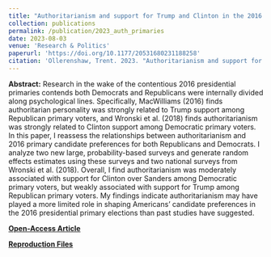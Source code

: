```yaml
---
title: "Authoritarianism and support for Trump and Clinton in the 2016 primaries"
collection: publications
permalink: /publication/2023_auth_primaries
date: 2023-08-03
venue: 'Research & Politics'
paperurl: 'https://doi.org/10.1177/20531680231188258'
citation: 'Ollerenshaw, Trent. 2023. "Authoritarianism and support for Trump and Clinton in the 2016 primaries." Research & Politics'
---
```

**Abstract:** Research in the wake of the contentious 2016 presidential primaries contends both Democrats and Republicans were internally divided along psychological lines. Specifically, MacWilliams (2016) finds authoritarian personality was strongly related to Trump support among Republican primary voters, and Wronski et al. (2018) finds authoritarianism was strongly related to Clinton support among Democratic primary voters. In this paper, I reassess the relationships between authoritarianism and 2016 primary candidate preferences for both Republicans and Democrats. I analyze two new large, probability-based surveys and generate random effects estimates using these surveys and two national surveys from Wronski et al. (2018). Overall, I find authoritarianism was moderately associated with support for Clinton over Sanders among Democratic primary voters, but weakly associated with support for Trump among Republican primary voters. My findings indicate authoritarianism may have played a more limited role in shaping Americans’ candidate preferences in the 2016 presidential primary elections than past studies have suggested.

[**Open-Access Article**](https://journals.sagepub.com/doi/10.1177/20531680231188258)

[**Reproduction Files**](https://dataverse.harvard.edu/dataset.xhtml?persistentId=doi:10.7910/DVN/MNSPVB)
